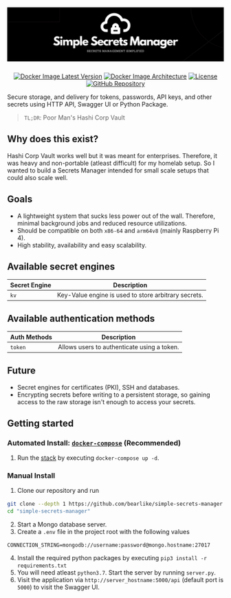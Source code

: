 <h1 align="center"><a href="#"><img alt="Simple Secrets Manager" src="docs/img/gh_banner.png" /></a></h1>
<p align="center">
    <a href="https://hub.docker.com/r/krishnaalagiri/ssm"><img alt="Docker Image Latest Version" src="https://img.shields.io/docker/v/krishnaalagiri/ssm?logo=docker&sort=semver"></a>
    <a href="https://hub.docker.com/r/krishnaalagiri/ssm"><img alt="Docker Image Architecture" src="https://img.shields.io/badge/architecture-arm64v8%20%7C%20x86__64-blue?logo=docker"></a>
    <a href="/LICENSE"><img alt="License" src="https://img.shields.io/github/license/bearlike/simple-secrets-manager"></a>
    <a href="https://github.com/bearlike/simple-secrets-manager"><img alt="GitHub Repository" src="https://img.shields.io/badge/GitHub-bearlike%2Fsimple--secrets--manager-blue?logo=github"></a>
</p>


Secure storage, and delivery for tokens, passwords, API keys, and other secrets using HTTP API, Swagger UI or Python Package.
> `TL;DR`: Poor Man's Hashi Corp Vault 

## Why does this exist?
Hashi Corp Vault works well but it was meant for enterprises. Therefore, it was heavy and non-portable (atleast difficult) for my homelab setup. So I wanted to build a Secrets Manager intended for small scale setups that could also scale well. 

## Goals
- A lightweight system that sucks less power out of the wall. Therefore, minimal background jobs and reduced resource utilizations.
- Should be compatible on both `x86-64` and `arm64v8` (mainly Raspberry Pi 4).
- High stability, availability and easy scalability.      

## Available secret engines
| Secret Engine | Description |
|---------------|-------------|
| `kv`          | Key-Value engine is used to store arbitrary secrets. |

## Available authentication methods
| Auth Methods  | Description |
|---------------|-------------|
| `token`       | Allows users to authenticate using a token. |

## Future
- Secret engines for certificates (PKI), SSH and databases.
- Encrypting secrets before writing to a persistent storage, so gaining access to the raw storage isn't enough to access your secrets.

## Getting started
### Automated Install: [`docker-compose`](https://docs.docker.com/compose/install/) (Recommended)
1. Run the [stack](https://github.com/bearlike/simple-secrets-manager/blob/main/docker-compose.yml) by executing `docker-compose up -d`.

### Manual Install
1. Clone our repository and run
```bash
git clone --depth 1 https://github.com/bearlike/simple-secrets-manager simple-secrets-manager
cd "simple-secrets-manager"
```
2. Start a Mongo database server. 
3. Create a `.env` file in the project root with the following values
```
CONNECTION_STRING=mongodb://username:password@mongo.hostname:27017
```
4. Install the required python packages by executing `pip3 install -r requirements.txt`
5. You will need atleast `python3.7`. Start the server by running `server.py`.
6. Visit the application via `http://server_hostname:5000/api` (default port is `5000`) to visit the Swagger UI. 